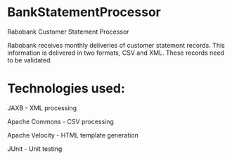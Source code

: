 # BankStatementProcessor
Rabobank Customer Statement Processor

Rabobank receives monthly deliveries of customer statement records. This information is delivered in two formats, CSV and XML. 
These records need to be validated.

# Technologies used:
JAXB - XML processing
  
Apache Commons - CSV processing
  
Apache Velocity - HTML template generation
  
JUnit - Unit testing

